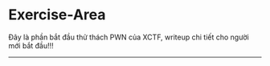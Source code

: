 # Exercise-Area

Đây là phần bắt đầu thử thách PWN của XCTF, writeup chi tiết cho người mới bắt đầu!!!

---------------------------------------------------------
